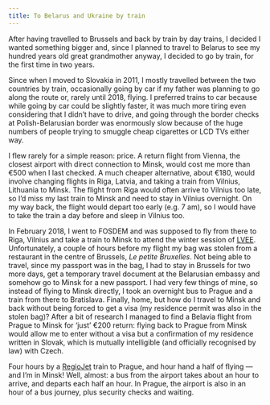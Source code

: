 ```yaml
---
title: To Belarus and Ukraine by train
---
```


After having travelled to Brussels and back by train by day trains, I decided I wanted something bigger and, since I planned to travel to Belarus to see my hundred years old great grandmother anyway, I decided to go by train, for the first time in two years.

Since when I moved to Slovakia in 2011, I mostly travelled between the two countries by train, occasionally going by car if my father was planning to go along the route or, rarely until 2018, flying. I preferred trains to car because while going by car could be slightly faster, it was much more tiring even considering that I didn’t have to drive, and going through the border checks at Polish-Belarusian border was enormously slow because of the huge numbers of people trying to smuggle cheap cigarettes or LCD TVs either way.

I flew rarely for a simple reason: price. A return flight from Vienna, the closest airport with direct connection to Minsk, would cost me more than €500 when I last checked. A much cheaper alternative, about €180, would involve changing flights in Riga, Latvia, and taking a train from Vilnius, Lithuania to Minsk. The flight from Riga would often arrive to Vilnius too late, so I’d miss my last train to Minsk and need to stay in Vilnius overnight. On my way back, the flight would depart too early (e.g. 7 am), so I would have to take the train a day before and sleep in Vilnius too.

In February 2018, I went to FOSDEM and was supposed to fly from there to Riga, Vilnius and take a train to Minsk to attend the winter session of [LVEE](https://lvee.org/). Unfortunately, a couple of hours before my flight my bag was stolen from a restaurant in the centre of Brussels, *Le petite Bruxelles*. Not being able to travel, since my passport was in the bag, I had to stay in Brussels for two more days, get a temporary travel document at the Belarusian embassy and somehow go to Minsk for a new passport. I had very few things of mine, so instead of flying to Minsk directly, I took an overnight bus to Prague and a train from there to Bratislava. Finally, home, but how do I travel to Minsk and back without being forced to get a visa (my residence permit was also in the stolen bag)? After a bit of research I managed to find a Belavia flight from Prague to Minsk for ‘just’ €200 return: flying back to Prague from Minsk would allow me to enter without a visa but a confirmation of my residence written in Slovak, which is mutually intelligible (and officially recognised by law) with Czech.

Four hours by a [RegioJet](https://regiojet.sk/) train to Prague, and hour hand a half of flying — and I’m in Minsk! Well, almost: a bus from the airport takes about an hour to arrive, and departs each half an hour. In Prague, the airport is also in an hour of a bus journey, plus security checks and waiting.
